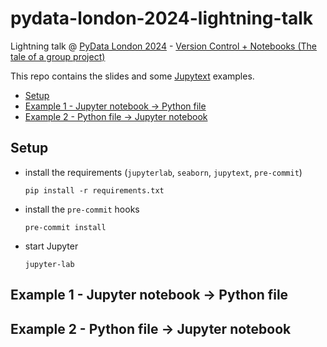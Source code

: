 # pydata-london-2024-lightning-talk
Lightning talk @ [PyData London 2024](https://pydata.org/london2024/home) - [Version Control + Notebooks (The tale of a group project)](https://london2024.pydata.org/cfp/talk/MXMELB/)

This repo contains the slides and some [Jupytext](https://github.com/mwouts/jupytext) examples.

- [Setup](#setup)
- [Example 1 - Jupyter notebook -> Python file](#example-1---jupyter-notebook---python-file)
- [Example 2 - Python file -> Jupyter notebook](#example-2---python-file---jupyter-notebook)

## Setup

- install the requirements (`jupyterlab`, `seaborn`, `jupytext`, `pre-commit`)
    ```shell
    pip install -r requirements.txt
    ```
- install the `pre-commit` hooks
    ```shell
    pre-commit install
    ```
- start Jupyter
    ```shell
    jupyter-lab
    ```

## Example 1 - Jupyter notebook -> Python file

## Example 2 - Python file -> Jupyter notebook
